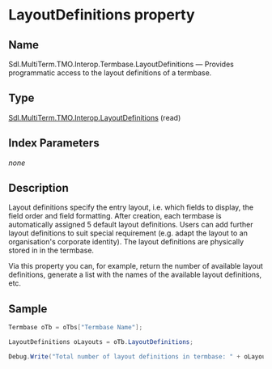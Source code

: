 # LayoutDefinitions property


## Name
Sdl.MultiTerm.TMO.Interop.Termbase.LayoutDefinitions —          Provides programmatic access to the layout definitions of a termbase.


## Type

[Sdl.MultiTerm.TMO.Interop.LayoutDefinitions](Sdl.MultiTerm.TMO.Interop.LayoutDefinitions.md)
(read)



## Index Parameters
*none*

## Description


Layout definitions specify the entry layout, i.e. which fields to display, the field order and field formatting. After creation, each termbase is automatically assigned 5 default layout definitions. Users can add further layout definitions to suit special requirement (e.g. adapt the layout to an organisation's corporate identity). The layout definitions are physically stored in in the termbase.

Via this  property you can, for example, return the number of available layout definitions, generate a list with the names of the available layout definitions, etc.


## Sample


```cs
Termbase oTb = oTbs["Termbase Name"];

LayoutDefinitions oLayouts = oTb.LayoutDefinitions;

Debug.Write("Total number of layout definitions in termbase: " + oLayouts.Count.ToString());
```

